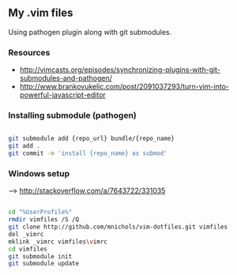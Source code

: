 ## My .vim files

Using pathogen plugin along with git submodules. 

### Resources

* http://vimcasts.org/episodes/synchronizing-plugins-with-git-submodules-and-pathogen/ 
* http://www.brankovukelic.com/post/2091037293/turn-vim-into-powerful-javascript-editor


### Installing submodule (pathogen)

```bash

git submodule add {repo_url} bundle/{repo_name}
git add .
git commit -m 'install {repo_name} as submod'

```


### Windows setup

--> http://stackoverflow.com/a/7643722/331035

```bash

cd "%UserProfile%"
rmdir vimfiles /S /Q
git clone http://github.com/mnichols/vim-dotfiles.git vimfiles
del _vimrc
mklink _vimrc vimfiles\vimrc
cd vimfiles
git submodule init
git submodule update

```
